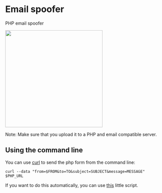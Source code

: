 # Email spoofer
PHP email spoofer

<img width="309" src="https://github.com/BlueArduino20/Mail_spoofer/blob/master/Screenshot_1.jpg">

Note: Make sure that you upload it to a PHP and email compatible server.

## Using the command line

You can use <a href="https://github.com/curl/curl">curl</a> to send the php form from the command line:

``curl --data "from=$FROM&to=TO&subject=SUBJECT&message=MESSAGE" $PHP_URL``

If you want to do this automatically, you can use <a href="https://github.com/BlueArduino20/Email_spoofer/blob/master/auto_curl.sh">this</a> little script.
